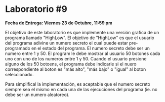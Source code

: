 # Laboratorio #9

**Fecha de Entrega: Viernes 23 de Octubre, 11:59 pm**

El objetivo de este laboratorio es que implemente una versión grafica de un programa llamado "HighLow". El objetivo de "HighLow" es que el usuario del programa adivine un numero secreto el cual puede estar pre-programado en el estado del programa. El numero secreto debe ser un
numero entre 1 y 50. El program le debe mostrar al usuario 50 botones cada uno con uno de
los numeros entre 1 y 50. Cuando el usuario presione alguno de los 50 botoens, el programa
debe indicarle si el nuero correspondiente al boton es "más alto", "más bajo" o "igual" al boton seleccionado.

Para simplifical la implementación, es aceptable que el numero secreto siempre sea el mismo en cada una de las ejecuciones del programa (ie. no debe ser un numero aleatoreo).
